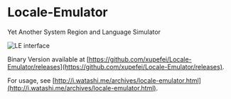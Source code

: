 Locale-Emulator
===============

Yet Another System Region and Language Simulator

![LE interface](http://disk.watashi.me/files/aya/LE.png)

Binary Version available at [https://github.com/xupefei/Locale-Emulator/releases](https://github.com/xupefei/Locale-Emulator/releases).

For usage, see [http://i.watashi.me/archives/locale-emulator.html](http://i.watashi.me/archives/locale-emulator.html).

